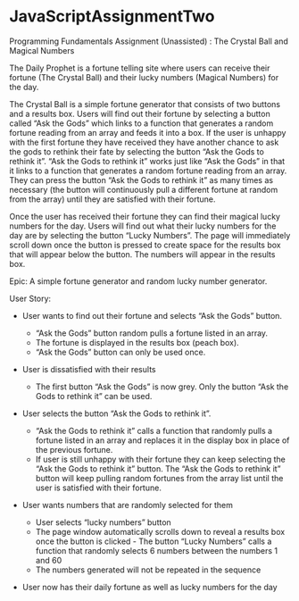 # JavaScriptAssignmentTwo

Programming Fundamentals Assignment (Unassisted) : 
The Crystal Ball and Magical Numbers

The Daily Prophet is a fortune telling site where users can receive their fortune (The Crystal Ball) and their lucky numbers (Magical Numbers) for the day. 

The Crystal Ball is a simple fortune generator that consists of two buttons and a results box. Users will find out their fortune by selecting a button called “Ask the Gods” which links to a function that generates a random fortune reading from an array and feeds it into a box. 
If the user is unhappy with the first fortune they have received they have another chance to ask the gods to rethink their fate by selecting the button “Ask the Gods to rethink it”. “Ask the Gods to rethink it” works just like “Ask the Gods” in that it links to a function that generates a random fortune reading from an array. They can press the button “Ask the Gods to rethink it” as many times as necessary (the button will continuously pull a different fortune at random from the array) until they are satisfied with their fortune.

Once the user has received their fortune they can find their magical lucky numbers for the day. Users will find out what their lucky numbers for the day are by selecting the button “Lucky Numbers”. The page will immediately scroll down once the button is pressed to create space for the results box that will appear below the button. The numbers will appear in the results box.

Epic:
A simple fortune generator and random lucky number generator. 

User Story:
- User wants to find out their fortune and selects “Ask the Gods” button.
	- “Ask the Gods” button random pulls a fortune listed in an array.
	- The fortune is displayed in the results box (peach box).
	- “Ask the Gods” button can only be used once.
- User is dissatisfied with their results
	- The first button “Ask the Gods” is now grey. Only the button “Ask the Gods to rethink it” can be 	used.
- User selects the button “Ask the Gods to rethink it”.
	- “Ask the Gods to rethink it” calls a function that randomly pulls a fortune listed in an array and 	replaces it in the  display box in place of the previous fortune.
	- If user is still unhappy with their fortune they can keep selecting the “Ask the Gods to rethink it” 	button.
  The “Ask the Gods to rethink it” button will keep pulling random fortunes from the array list until the user is satisfied   with their fortune.


- User wants numbers that are randomly selected for them
	- User selects “lucky numbers” button
 	- The page window automatically scrolls down to reveal a results box once the button is clicked	- The button “Lucky     Numbers” calls a function that randomly selects 6 numbers between the 	numbers 1 and 60
	- The numbers generated will not be repeated in the sequence
- User now has their daily fortune as well as lucky numbers for the day
